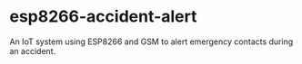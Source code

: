 # esp8266-accident-alert
An IoT system using ESP8266 and GSM to alert emergency contacts during an accident.
